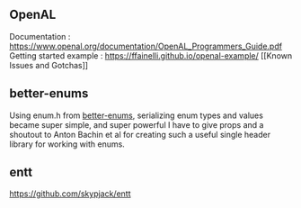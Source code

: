 
## OpenAL
Documentation : https://www.openal.org/documentation/OpenAL_Programmers_Guide.pdf
Getting started example : https://ffainelli.github.io/openal-example/
[[Known Issues and Gotchas]]

## better-enums
Using enum.h from [better-enums](https://github.com/aantron/better-enums), serializing enum types and values became super simple, and super powerful
I have to give props and a shoutout to Anton Bachin et al for creating such a useful single header library for working with enums.

## entt
https://github.com/skypjack/entt
